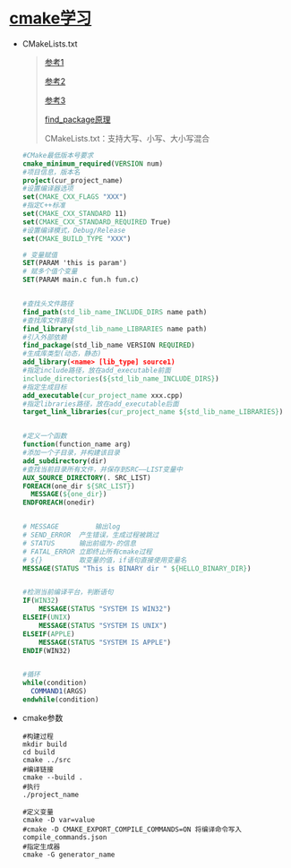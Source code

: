 # [cmake学习](https://cmake.org/cmake/help/latest/guide/tutorial/index.html)

* CMakeLists.txt

  > [参考1](https://www.bilibili.com/video/BV17J411m7o1?from=search&seid=6919303658390896602)
  >
  > [参考2](https://cmake.org/cmake/help/latest/guide/tutorial/index.html)
  >
  > [参考3](https://github.com/fishCoder/CMakePractice)
  >
  > [find_package原理](https://zhuanlan.zhihu.com/p/97369704)
  >
  > CMakeLists.txt：支持大写、小写、大小写混合

  ```cmake
  #CMake最低版本号要求
  cmake_minimum_required(VERSION num)
  #项目信息，版本名
  project(cur_project_name)
  #设置编译器选项
  set(CMAKE_CXX_FLAGS "XXX")
  #指定C++标准
  set(CMAKE_CXX_STANDARD 11)
  set(CMAKE_CXX_STANDARD_REQUIRED True)
  #设置编译模式，Debug/Release
  set(CMAKE_BUILD_TYPE "XXX")
  
  # 变量赋值
  SET(PARAM 'this is param')
  # 赋多个值个变量
  SET(PARAM main.c fun.h fun.c)
  
  
  #查找头文件路径
  find_path(std_lib_name_INCLUDE_DIRS name path)
  #查找库文件路径
  find_library(std_lib_name_LIBRARIES name path)
  #引入外部依赖
  find_package(std_lib_name VERSION REQUIRED)
  #生成库类型(动态，静态)
  add_library(<name> [lib_type] source1)
  #指定include路径，放在add_executable前面
  include_directories(${std_lib_name_INCLUDE_DIRS})
  #指定生成目标
  add_executable(cur_project_name xxx.cpp)
  #指定libraries路径，放在add_executable后面
  target_link_libraries(cur_project_name ${std_lib_name_LIBRARIES})
  
  
  #定义一个函数
  function(function_name arg)
  #添加一个子目录，并构建该目录
  add_subdirectory(dir)
  #查找当前目录所有文件，并保存到SRC——LIST变量中
  AUX_SOURCE_DIRECTORY(. SRC_LIST)
  FOREACH(one_dir ${SRC_LIST})
  	MESSAGE(${one_dir})
  ENDFOREACH(onedir)
  
  
  # MESSAGE 		输出log
  # SEND_ERROR 	产生错误，生成过程被跳过
  # STATUS 		输出前缀为-的信息
  # FATAL_ERROR	立即终止所有cmake过程
  # ${}			取变量的值，if语句直接使用变量名
  MESSAGE(STATUS "This is BINARY dir " ${HELLO_BINARY_DIR})
  
  
  #检测当前编译平台，判断语句
  IF(WIN32)
      MESSAGE(STATUS "SYSTEM IS WIN32")
  ELSEIF(UNIX)
      MESSAGE(STATUS "SYSTEM IS UNIX")
  ELSEIF(APPLE)
      MESSAGE(STATUS "SYSTEM IS APPLE")
  ENDIF(WIN32)
  
  
  #循环
  while(condition)
  	COMMAND1(ARGS)
  endwhile(condition)
  ```

* cmake参数

  ```shell
  #构建过程
  mkdir build
  cd build
  cmake ../src
  #编译链接
  cmake --build .
  #执行
  ./project_name
  
  #定义变量
  cmake -D var=value
  #cmake -D CMAKE_EXPORT_COMPILE_COMMANDS=ON 将编译命令写入compile_commands.json
  #指定生成器
  cmake -G generator_name
  ```
  
  